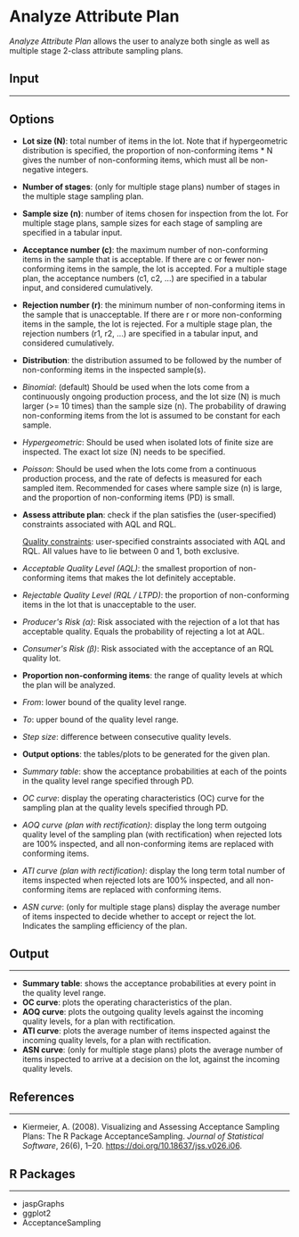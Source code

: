 Analyze Attribute Plan 
==========================
*Analyze Attribute Plan* allows the user to analyze both single as well as multiple stage 2-class attribute sampling plans.

## Input
-------
## Options
- **Lot size (N)**: total number of items in the lot. Note that if hypergeometric distribution is specified, the proportion of non-conforming items * N gives the number of non-conforming items, which must all be non-negative integers.
- **Number of stages**: (only for multiple stage plans) number of stages in the multiple stage sampling plan.
- **Sample size (n)**: number of items chosen for inspection from the lot. For multiple stage plans, sample sizes for each stage of sampling are specified in a tabular input.
- **Acceptance number (c)**: the maximum number of non-conforming items in the sample that is acceptable. If there are c or fewer non-conforming items in the sample, the lot is accepted. For a multiple stage plan, the acceptance numbers (c1, c2, ...) are specified in a tabular input, and considered cumulatively.
- **Rejection number (r)**: the minimum number of non-conforming items in the sample that is unacceptable. If there are r or more non-conforming items in the sample, the lot is rejected. For a multiple stage plan, the rejection numbers (r1, r2, ...) are specified in a tabular input, and considered cumulatively.
- **Distribution**: the distribution assumed to be followed by the number of non-conforming items in the inspected sample(s).
 - *Binomial*: (default) Should be used when the lots come from a continuously ongoing production process, and the lot size (N) is much larger (>= 10 times) than the sample size (n). The probability of drawing non-conforming items from the lot is assumed to be constant for each sample.
 - *Hypergeometric*: Should be used when isolated lots of finite size are inspected. The exact lot size (N) needs to be specified.
 - *Poisson*: Should be used when the lots come from a continuous production process, and the rate of defects is measured for each sampled item. Recommended for cases where sample size (n) is large, and the proportion of non-conforming items (PD) is small.
- **Assess attribute plan**: check if the plan satisfies the (user-specified) constraints associated with AQL and RQL.
    
    <u>Quality constraints</u>: user-specified constraints associated with AQL and RQL. All values have to lie between 0 and 1, both exclusive.
 - *Acceptable Quality Level (AQL)*: the smallest proportion of non-conforming items that makes the lot definitely acceptable.
 - *Rejectable Quality Level (RQL / LTPD)*: the proportion of non-conforming items in the lot that is unacceptable to the user.
 - *Producer's Risk (α)*: Risk associated with the rejection of a lot that has acceptable quality. Equals the probability of rejecting a lot at AQL.
 - *Consumer's Risk (β)*: Risk associated with the acceptance of an RQL quality lot.
- **Proportion non-conforming items**: the range of quality levels at which the plan will be analyzed.
 - *From*: lower bound of the quality level range.
 - *To*: upper bound of the quality level range.
 - *Step size*: difference between consecutive quality levels.
- **Output options**: the tables/plots to be generated for the given plan.
 - *Summary table*: show the acceptance probabilities at each of the points in the quality level range specified through PD.
 - *OC curve*: display the operating characteristics (OC) curve for the sampling plan at the quality levels specified through PD.
 - *AOQ curve (plan with rectification)*: display the long term outgoing quality level of the sampling plan (with rectification) when rejected lots are 100% inspected, and all non-conforming items are replaced with conforming items.
 - *ATI curve (plan with rectification)*: display the long term total number of items inspected when rejected lots are 100% inspected, and all non-conforming items are replaced with conforming items.
 - *ASN curve*: (only for multiple stage plans) display the average number of items inspected to decide whether to accept or reject the lot. Indicates the sampling efficiency of the plan.
 
## Output 
-------
- **Summary table**: shows the acceptance probabilities at every point in the quality level range.
- **OC curve**: plots the operating characteristics of the plan.
- **AOQ curve**: plots the outgoing quality levels against the incoming quality levels, for a plan with rectification.
- **ATI curve**: plots the average number of items inspected against the incoming quality levels, for a plan with rectification.
- **ASN curve**: (only for multiple stage plans) plots the average number of items inspected to arrive at a decision on the lot, against the incoming quality levels.

## References 
-------
- Kiermeier, A. (2008). Visualizing and Assessing Acceptance Sampling Plans: The R Package AcceptanceSampling. *Journal of Statistical Software*, 26(6), 1–20. https://doi.org/10.18637/jss.v026.i06.

## R Packages
-------
- jaspGraphs
- ggplot2
- AcceptanceSampling
